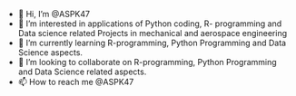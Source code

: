 - 👋 Hi, I’m @ASPK47 
- 👀 I’m interested in applications of Python coding, R- programming and Data science related Projects in mechanical and aerospace engineering
- 🌱 I’m currently learning R-programming, Python Programming and Data Science aspects.
- 💞️ I’m looking to collaborate on R-programming, Python Programming and Data Science related aspects.
- 📫 How to reach me @ASPK47

<!---
ASPK47/ASPK47 is a ✨ special ✨ repository because its `README.md` (this file) appears on your GitHub profile.
You can click the Preview link to take a look at your changes.
--->
